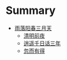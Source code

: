 # Summary

* [雨落阳春三月天](README.md)
  * [清明前夜](page/2018-04-04.md)
  * [逍遥千日话三年](page/2018-05-12.md)
  * [忽而有得](page/2018-05-16.md)
